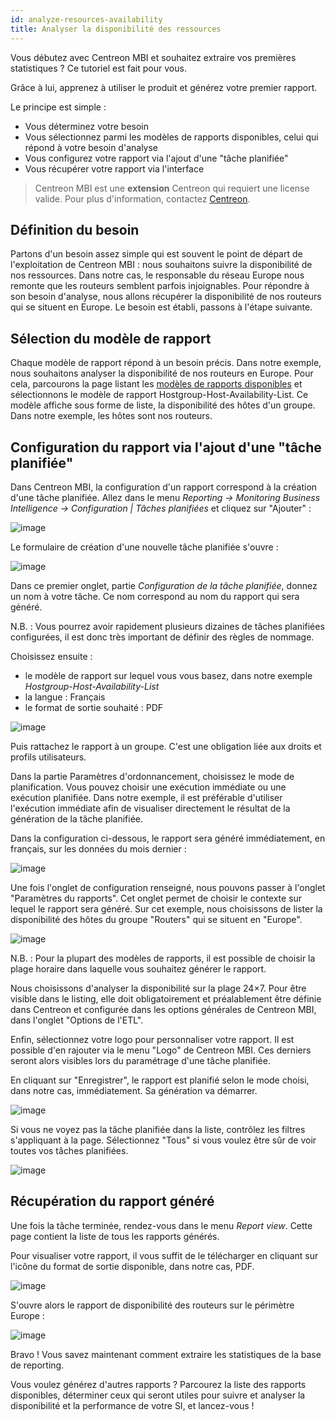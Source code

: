 ```yaml
---
id: analyze-resources-availability
title: Analyser la disponibilité des ressources
---
```


Vous débutez avec Centreon MBI et souhaitez extraire vos premières
statistiques ? Ce tutoriel est fait pour vous.

Grâce à lui, apprenez à utiliser le produit et générez votre premier
rapport.

Le principe est simple :

-   Vous déterminez votre besoin
-   Vous sélectionnez parmi les modèles de rapports disponibles, celui
    qui répond à votre besoin d'analyse
-   Vous configurez votre rapport via l'ajout d'une "tâche planifiée"
-   Vous récupérer votre rapport via l'interface

> Centreon MBI est une **extension** Centreon qui requiert une license valide. Pour plus d'information,
> contactez [Centreon](mailto:sales@centreon.com).

## Définition du besoin

Partons d'un besoin assez simple qui est souvent le point de départ de
l'exploitation de Centreon MBI : nous souhaitons suivre la disponibilité
de nos ressources. Dans notre cas, le responsable du réseau Europe nous
remonte que les routeurs semblent parfois injoignables. Pour répondre à
son besoin d'analyse, nous allons récupérer la disponibilité de nos
routeurs qui se situent en Europe. Le besoin est établi, passons à
l'étape suivante.

## Sélection du modèle de rapport

Chaque modèle de rapport répond à un besoin précis. Dans notre exemple,
nous souhaitons analyser la disponibilité de nos routeurs en Europe.
Pour cela, parcourons la page listant
les [modèles de rapports disponibles](../reporting/available-reports.md) et sélectionnons le modèle de rapport
Hostgroup-Host-Availability-List. Ce modèle affiche sous forme de liste,
la disponibilité des hôtes d'un groupe. Dans notre exemple, les hôtes
sont nos routeurs.

## Configuration du rapport via l'ajout d'une "tâche planifiée"

Dans Centreon MBI, la configuration d'un rapport correspond à la
création d'une tâche planifiée. Allez dans le menu *Reporting →
Monitoring Business Intelligence → Configuration \| Tâches planifiées*
et cliquez sur "Ajouter" :

![image](../assets/getting-started/1_FR_createJob.png)

Le formulaire de création d'une nouvelle tâche planifiée s'ouvre :

![image](../assets/getting-started/2_FR_createJob_FirstTab.png)

Dans ce premier onglet, partie *Configuration de la tâche planifiée*,
donnez un nom à votre tâche. Ce nom correspond au nom du rapport qui
sera généré.

N.B. : Vous pourrez avoir rapidement plusieurs dizaines de tâches
planifiées configurées, il est donc très important de définir des règles
de nommage.

Choisissez ensuite :

-   le modèle de rapport sur lequel vous vous basez, dans notre exemple
    *Hostgroup-Host-Availability-List*
-   la langue : Français
-   le format de sortie souhaité : PDF

![image](../assets/getting-started/createJob_ListReport.png)

Puis rattachez le rapport à un groupe. C'est une obligation liée aux
droits et profils utilisateurs.

Dans la partie Paramètres d'ordonnancement, choisissez le mode de
planification. Vous pouvez choisir une exécution immédiate ou une
exécution planifiée. Dans notre exemple, il est préférable d'utiliser
l'exécution immédiate afin de visualiser directement le résultat de la
génération de la tâche planifiée.

Dans la configuration ci-dessous, le rapport sera généré immédiatement,
en français, sur les données du mois dernier :

![image](../assets/getting-started/3_FR_createJob_FirstTab_Filled.png)

Une fois l'onglet de configuration renseigné, nous pouvons passer à
l'onglet "Paramètres du rapports". Cet onglet permet de choisir le
contexte sur lequel le rapport sera généré. Sur cet exemple, nous
choisissons de lister la disponibilité des hôtes du groupe "Routers" qui
se situent en "Europe".

![image](../assets/getting-started/4_FR_createJob_Parameter.png)

N.B. : Pour la plupart des modèles de rapports, il est possible de
choisir la plage horaire dans laquelle vous souhaitez générer le
rapport.

Nous choisissons d'analyser la disponibilité sur la plage 24×7. Pour
être visible dans le listing, elle doit obligatoirement et préalablement
être définie dans Centreon et configurée dans les options générales de
Centreon MBI, dans l'onglet "Options de l'ETL".

Enfin, sélectionnez votre logo pour personnaliser votre rapport. Il est
possible d'en rajouter via le menu "Logo" de Centreon MBI. Ces derniers
seront alors visibles lors du paramétrage d'une tâche planifiée.

En cliquant sur "Enregistrer", le rapport est planifié selon le mode
choisi, dans notre cas, immédiatement. Sa génération va démarrer.

![image](../assets/getting-started/5_FR_generateJob.png)

Si vous ne voyez pas la tâche planifiée dans la liste, contrôlez les
filtres s'appliquant à la page. Sélectionnez "Tous" si vous voulez être
sûr de voir toutes vos tâches planifiées.

![image](../assets/getting-started/6_FR_generateJob_Filter.png)

## Récupération du rapport généré

Une fois la tâche terminée, rendez-vous dans le menu *Report view*.
Cette page contient la liste de tous les rapports générés.

Pour visualiser votre rapport, il vous suffit de le télécharger en
cliquant sur l'icône du format de sortie disponible, dans notre cas,
PDF.

![image](../assets/getting-started/7_FR_reportView.png)

S'ouvre alors le rapport de disponibilité des routeurs sur le périmètre
Europe :

![image](../assets/getting-started/8_FR_availabilityReport.png)

Bravo ! Vous savez maintenant comment extraire les statistiques de la
base de reporting.

Vous voulez générez d'autres rapports ? Parcourez la liste des rapports
disponibles, déterminer ceux qui seront utiles pour suivre et analyser
la disponibilité et la performance de votre SI, et lancez-vous !

